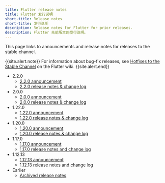 ```yaml
---
title: Flutter release notes
title: Flutter 发行说明
short-title: Release notes
short-title: 发行说明
description: Release notes for Flutter for prior releases.
description: Flutter 先前版本的发行说明。 
---
```


This page links to announcements and release notes for
releases to the stable channel.

{{site.alert.note}}
  For information about bug-fix releases, see
  [Hotfixes to the Stable Channel][] on the Flutter wiki.
{{site.alert.end}}

* 2.2.0
  * [2.2.0 announcement][]
  * [2.2.0 release notes & change log][]
* 2.0.0
  * [2.0.0 announcement][]
  * [2.0.0 release notes & change log][]
* 1.22.0
  * [1.22.0 announcement][]
  * [1.22.0 release notes & change log][]
* 1.20.0
  * [1.20.0 announcement][]
  * [1.20.0 release notes & change log][]
* 1.17.0
  * [1.17.0 announcement][]
  * [1.17.0 release notes and change log][]
* 1.12.13
  * [1.12.13 announcement][]
  * [1.12.13 release notes and change log][]
* Earlier
  * [Archived release notes][]

[2.2.0 announcement]: https://medium.com/flutter/whats-new-in-flutter-2-2-fd00c65e2039
[2.2.0 release notes & change log]: release-notes/release-notes-2.2.0
[2.0.0 announcement]: https://medium.com/flutter/whats-new-in-flutter-2-0-fe8e95ecc65
[2.0.0 release notes & change log]: release-notes/release-notes-2.0.0
[1.22.0 announcement]: https://medium.com/flutter/announcing-flutter-1-22-stable-44f146009e5f
[1.22.0 release notes & change log]: release-notes/release-notes-1.22.0
[1.20.0 announcement]: https://medium.com/flutter/announcing-flutter-1-20-2aaf68c89c75
[1.20.0 release notes & change log]: release-notes/release-notes-1.20.0
[1.17.0 announcement]: https://medium.com/flutter/announcing-flutter-1-17-4182d8af7f8e
[1.17.0 release notes and change log]: release-notes/release-notes-1.17.0
[1.12.13 announcement]: https://medium.com/flutter/announcing-flutter-1-12-what-a-year-22c256ba525d
[1.12.13 release notes and change log]: release-notes/release-notes-1.12.13
[Archived release notes]: release-notes/release-notes-archive
[Hotfixes to the Stable Channel]: {{site.github}}/flutter/flutter/wiki/Hotfixes-to-the-Stable-Channel
